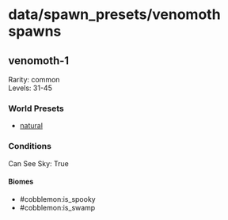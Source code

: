 # data/spawn_presets/venomoth spawns  
  
## venomoth-1  
Rarity: common  
Levels: 31-45  
  
### World Presets  
* [natural](/data/spawn_data/natural.md)  
  
### Conditions  
Can See Sky: True  
  
#### Biomes  
  * #cobblemon:is_spooky
  * #cobblemon:is_swamp
  
